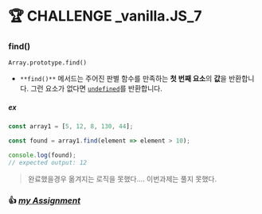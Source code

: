 # 🏆 CHALLENGE _vanilla.JS_7
### find()
```
Array.prototype.find()
```
- `**find()**`  메서드는 주어진 판별 함수를 만족하는 **첫 번째 요소**의 **값**을 반환합니다. 그런 요소가 없다면 [`undefined`](https://developer.mozilla.org/ko/docs/Web/JavaScript/Reference/Global_Objects/undefined)를 반환합니다.
##### ex
```js
const array1 = [5, 12, 8, 130, 44];

const found = array1.find(element => element > 10);

console.log(found);
// expected output: 12
```

>  완료했을경우 옮겨지는 로직을 못했다.... 이번과제는 풀지 못했다.

### 👍 [*my Assignment*](https://github.com/gay0ung/JavaScript/tree/master/Challenges/assignment%207)
